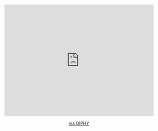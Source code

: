 <div id="header" align="center">
  <iframe src="https://giphy.com/embed/12W5Sg2koWYnwA" width="480" height="360" style="" frameBorder="0" class="giphy-embed" allowFullScreen></iframe><p><a href="https://giphy.com/gifs/future-careers-uniblog-12W5Sg2koWYnwA">via GIPHY</a></p>
</div>
